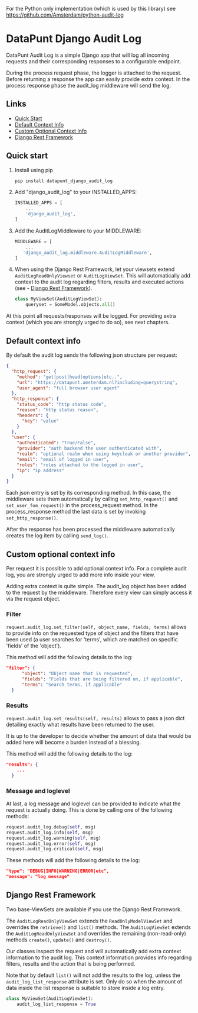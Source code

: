 
For the Python only implementation (which is used by this library) see https://github.com/Amsterdam/python-audit-log


# DataPunt Django Audit Log

DataPunt Audit Log is a simple Django app that will log all incoming requests
and their corresponding responses to a configurable endpoint. 

During the process request phase, the logger is attached to the request. Before 
returning a response the app can easily provide extra context. In the process
response phase the audit_log middleware will send the log. 


## Links
- [Quick Start](#quick-start)
- [Default Context Info](#default-context-info)
- [Custom Optional Context Info](#custom-optional-context-info)
- [Django Rest Framework](#django-rest-framework)


## Quick start

1. Install using pip

    ```bash
    pip install datapunt_django_audit_log
    ```
   
2. Add "django_audit_log" to your INSTALLED_APPS:

    ```python
    INSTALLED_APPS = [
        ...
        'django_audit_log',
    ]
    ```

3. Add the AuditLogMiddleware to your MIDDLEWARE:

    ```python
    MIDDLEWARE = [
        ...
       'django_audit_log.middleware.AuditLogMiddleware',
    ]
    ```
   
4. When using the Django Rest Framework, let your viewsets extend `AuditLogReadOnlyViewset`
or `AuditLogViewSet`. This will automatically add context to the audit log regarding
filters, results and executed actions (see - [Django Rest Framework](#django-rest-framework)).

    ```python
    class MyViewSet(AuditLogViewSet):
        queryset = SomeModel.objects.all()
    ```



At this point all requests/responses will be logged. For providing extra context
(which you are strongly urged to do so), see next chapters.

## Default context info

By default the audit log sends the following json structure per request:

```json
{
  "http_request": {
    "method": "get|post|head|options|etc..",
    "url": "https://datapunt.amsterdam.nl?including=querystring",
    "user_agent": "full browser user agent"
  },
  "http_response": {
    "status_code": "http status code",
    "reason": "http status reason",
    "headers": {
      "key": "value"
    }
  },
  "user": {
    "authenticated": "True/False",
    "provider": "auth backend the user authenticated with",
    "realm": "optional realm when using keycloak or another provider",
    "email": "email of logged in user",
    "roles": "roles attached to the logged in user",
    "ip": "ip address"
  }
}
```
    
Each json entry is set by its corresponding method. In this case, 
the middleware sets them automatically by calling
`set_http_request()` and `set_user_fom_request()` 
in the process_request method. In the process_response method the
last data is set by invoking `set_http_response()`.

After the response has been processed the middleware automatically
creates the log item by calling `send_log()`. 
    
## Custom optional context info

Per request it is possible to add optional context info. For a complete
audit log, you are strongly urged to add more info inside your view.

Adding extra context is quite simple. The audit_log object has been added
to the request by the middleware. Therefore every view can simply access 
it via the request object.

### Filter 
`request.audit_log.set_filter(self, object_name, fields, terms)` allows to provide
info on the requested type of object and the filters that have been used 
(a user searches for 'terms', which are matched on specific 'fields' of the 
'object').

This method will add the following details to the log:

```json
"filter": {
      "object": "Object name that is requested",
      "fields": "Fields that are being filtered on, if applicable",
      "terms": "Search terms, if applicable"
  }
```

### Results
`request.audit_log.set_results(self, results)` allows to pass a json dict
detailing exactly what results have been returned to the user. 

It is up to the developer to decide whether the amount of 
data that would be added here will become a burden instead
of a blessing.

This method will add the following details to the log:

```json
"results": {
    ...
  }
```

### Message and loglevel
At last, a log message and loglevel can be provided to indicate 
what the request is actually doing. This is done by calling 
one of the following methods:

```python
request.audit_log.debug(self, msg)
request.audit_log.info(self, msg)
request.audit_log.warning(self, msg)
request.audit_log.error(self, msg)
request.audit_log.critical(self, msg)
```
    
These methods will add the following details to the log:

```json
"type": "DEBUG|INFO|WARNING|ERROR|etc",
"message": "log message"
```

## Django Rest Framework
Two base-ViewSets are available if you use the Django Rest Framework.

The `AuditLogReadOnlyViewSet` extends the `ReadOnlyModelViewSet` and overrides
the `retrieve()` and `list()` methods. The `AuditLogViewSet` extends the `AuditLogReadOnlyViewSet`
and overrides the remaining (non-read-only) methods `create()`, `update()` and `destroy()`.

Our classes inspect the request and will automatically add extra context information
to the audit log. This context information provides info regarding filters, results
and the action that is being performed.

Note that by default `list()` will not add the results to the log, unless the `audit_log_list_response`
attribute is set. Only do so when the amount of data inside the list response is suitable
to store inside a log entry.

```python
class MyViewSet(AuditLogViewSet):
    audit_log_list_response = True
```